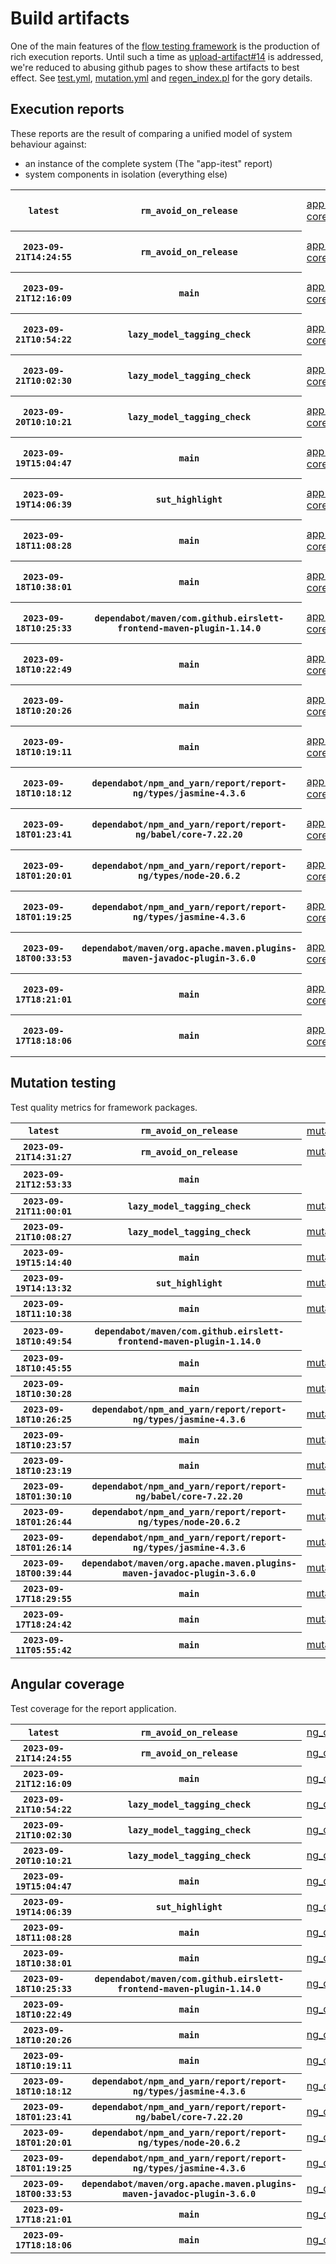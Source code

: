 # Build artifacts

One of the main features of the [flow testing framework](https://github.com/Mastercard/flow) is the production of rich execution reports.
Until such a time as [upload-artifact#14](https://github.com/actions/upload-artifact/issues/14) is addressed, we're reduced to abusing github pages to show these artifacts to best effect.
See [test.yml](https://github.com/Mastercard/flow/blob/main/.github/workflows/test.yml), [mutation.yml](https://github.com/Mastercard/flow/blob/main/.github/workflows/mutation.yml) and [regen_index.pl](https://github.com/Mastercard/flow/blob/pages/regen_index.pl) for the gory details.

## Execution reports

These reports are the result of comparing a unified model of system behaviour against:
 * an instance of the complete system (The "app-itest" report)
 * system components in isolation (everything else)

<!-- start:execution -->
<table>
	<tbody>
		<tr> <th><code>latest</code></th>
			 <th><code>rm_avoid_on_release</code></th>
			<td><a href="execution/latest/example/app-core/target/mctf/latest/index.html">app-core</a></td>
			<td><a href="execution/latest/example/app-histogram/target/mctf/latest/index.html">app-histogram</a></td>
			<td><a href="execution/latest/example/app-itest/target/mctf/latest/index.html">app-itest</a></td>
			<td><a href="execution/latest/example/app-queue/target/mctf/latest/index.html">app-queue</a></td>
			<td><a href="execution/latest/example/app-store/target/mctf/latest/index.html">app-store</a></td>
			<td><a href="execution/latest/example/app-ui/target/mctf/latest/index.html">app-ui</a></td>
			<td><a href="execution/latest/example/app-web-ui/target/mctf/latest/index.html">app-web-ui</a></td>
		</tr>
		<tr> <th><code>2023-09-21T14:24:55</code></th>
			 <th><code>rm_avoid_on_release</code></th>
			<td><a href="execution/1695306295/example/app-core/target/mctf/latest/index.html">app-core</a></td>
			<td><a href="execution/1695306295/example/app-histogram/target/mctf/latest/index.html">app-histogram</a></td>
			<td><a href="execution/1695306295/example/app-itest/target/mctf/latest/index.html">app-itest</a></td>
			<td><a href="execution/1695306295/example/app-queue/target/mctf/latest/index.html">app-queue</a></td>
			<td><a href="execution/1695306295/example/app-store/target/mctf/latest/index.html">app-store</a></td>
			<td><a href="execution/1695306295/example/app-ui/target/mctf/latest/index.html">app-ui</a></td>
			<td><a href="execution/1695306295/example/app-web-ui/target/mctf/latest/index.html">app-web-ui</a></td>
		</tr>
		<tr> <th><code>2023-09-21T12:16:09</code></th>
			 <th><code>main</code></th>
			<td><a href="execution/1695298569/example/app-core/target/mctf/latest/index.html">app-core</a></td>
			<td><a href="execution/1695298569/example/app-histogram/target/mctf/latest/index.html">app-histogram</a></td>
			<td><a href="execution/1695298569/example/app-itest/target/mctf/latest/index.html">app-itest</a></td>
			<td><a href="execution/1695298569/example/app-queue/target/mctf/latest/index.html">app-queue</a></td>
			<td><a href="execution/1695298569/example/app-store/target/mctf/latest/index.html">app-store</a></td>
			<td><a href="execution/1695298569/example/app-ui/target/mctf/latest/index.html">app-ui</a></td>
			<td><a href="execution/1695298569/example/app-web-ui/target/mctf/latest/index.html">app-web-ui</a></td>
		</tr>
		<tr> <th><code>2023-09-21T10:54:22</code></th>
			 <th><code>lazy_model_tagging_check</code></th>
			<td><a href="execution/1695293662/example/app-core/target/mctf/latest/index.html">app-core</a></td>
			<td><a href="execution/1695293662/example/app-histogram/target/mctf/latest/index.html">app-histogram</a></td>
			<td><a href="execution/1695293662/example/app-itest/target/mctf/latest/index.html">app-itest</a></td>
			<td><a href="execution/1695293662/example/app-queue/target/mctf/latest/index.html">app-queue</a></td>
			<td><a href="execution/1695293662/example/app-store/target/mctf/latest/index.html">app-store</a></td>
			<td><a href="execution/1695293662/example/app-ui/target/mctf/latest/index.html">app-ui</a></td>
			<td><a href="execution/1695293662/example/app-web-ui/target/mctf/latest/index.html">app-web-ui</a></td>
		</tr>
		<tr> <th><code>2023-09-21T10:02:30</code></th>
			 <th><code>lazy_model_tagging_check</code></th>
			<td><a href="execution/1695290550/example/app-core/target/mctf/latest/index.html">app-core</a></td>
			<td><a href="execution/1695290550/example/app-histogram/target/mctf/latest/index.html">app-histogram</a></td>
			<td><a href="execution/1695290550/example/app-itest/target/mctf/latest/index.html">app-itest</a></td>
			<td><a href="execution/1695290550/example/app-queue/target/mctf/latest/index.html">app-queue</a></td>
			<td><a href="execution/1695290550/example/app-store/target/mctf/latest/index.html">app-store</a></td>
			<td><a href="execution/1695290550/example/app-ui/target/mctf/latest/index.html">app-ui</a></td>
			<td><a href="execution/1695290550/example/app-web-ui/target/mctf/latest/index.html">app-web-ui</a></td>
		</tr>
		<tr> <th><code>2023-09-20T10:10:21</code></th>
			 <th><code>lazy_model_tagging_check</code></th>
			<td><a href="execution/1695204621/example/app-core/target/mctf/latest/index.html">app-core</a></td>
			<td><a href="execution/1695204621/example/app-histogram/target/mctf/latest/index.html">app-histogram</a></td>
			<td><a href="execution/1695204621/example/app-itest/target/mctf/latest/index.html">app-itest</a></td>
			<td><a href="execution/1695204621/example/app-queue/target/mctf/latest/index.html">app-queue</a></td>
			<td><a href="execution/1695204621/example/app-store/target/mctf/latest/index.html">app-store</a></td>
			<td><a href="execution/1695204621/example/app-ui/target/mctf/latest/index.html">app-ui</a></td>
			<td><a href="execution/1695204621/example/app-web-ui/target/mctf/latest/index.html">app-web-ui</a></td>
		</tr>
		<tr> <th><code>2023-09-19T15:04:47</code></th>
			 <th><code>main</code></th>
			<td><a href="execution/1695135887/example/app-core/target/mctf/latest/index.html">app-core</a></td>
			<td><a href="execution/1695135887/example/app-histogram/target/mctf/latest/index.html">app-histogram</a></td>
			<td><a href="execution/1695135887/example/app-itest/target/mctf/latest/index.html">app-itest</a></td>
			<td><a href="execution/1695135887/example/app-queue/target/mctf/latest/index.html">app-queue</a></td>
			<td><a href="execution/1695135887/example/app-store/target/mctf/latest/index.html">app-store</a></td>
			<td><a href="execution/1695135887/example/app-ui/target/mctf/latest/index.html">app-ui</a></td>
			<td><a href="execution/1695135887/example/app-web-ui/target/mctf/latest/index.html">app-web-ui</a></td>
		</tr>
		<tr> <th><code>2023-09-19T14:06:39</code></th>
			 <th><code>sut_highlight</code></th>
			<td><a href="execution/1695132399/example/app-core/target/mctf/latest/index.html">app-core</a></td>
			<td><a href="execution/1695132399/example/app-histogram/target/mctf/latest/index.html">app-histogram</a></td>
			<td><a href="execution/1695132399/example/app-itest/target/mctf/latest/index.html">app-itest</a></td>
			<td><a href="execution/1695132399/example/app-queue/target/mctf/latest/index.html">app-queue</a></td>
			<td><a href="execution/1695132399/example/app-store/target/mctf/latest/index.html">app-store</a></td>
			<td><a href="execution/1695132399/example/app-ui/target/mctf/latest/index.html">app-ui</a></td>
			<td><a href="execution/1695132399/example/app-web-ui/target/mctf/latest/index.html">app-web-ui</a></td>
		</tr>
		<tr> <th><code>2023-09-18T11:08:28</code></th>
			 <th><code>main</code></th>
			<td><a href="execution/1695035308/example/app-core/target/mctf/latest/index.html">app-core</a></td>
			<td><a href="execution/1695035308/example/app-histogram/target/mctf/latest/index.html">app-histogram</a></td>
			<td><a href="execution/1695035308/example/app-itest/target/mctf/latest/index.html">app-itest</a></td>
			<td><a href="execution/1695035308/example/app-queue/target/mctf/latest/index.html">app-queue</a></td>
			<td><a href="execution/1695035308/example/app-store/target/mctf/latest/index.html">app-store</a></td>
			<td><a href="execution/1695035308/example/app-ui/target/mctf/latest/index.html">app-ui</a></td>
			<td><a href="execution/1695035308/example/app-web-ui/target/mctf/latest/index.html">app-web-ui</a></td>
		</tr>
		<tr> <th><code>2023-09-18T10:38:01</code></th>
			 <th><code>main</code></th>
			<td><a href="execution/1695033481/example/app-core/target/mctf/latest/index.html">app-core</a></td>
			<td><a href="execution/1695033481/example/app-histogram/target/mctf/latest/index.html">app-histogram</a></td>
			<td><a href="execution/1695033481/example/app-itest/target/mctf/latest/index.html">app-itest</a></td>
			<td><a href="execution/1695033481/example/app-queue/target/mctf/latest/index.html">app-queue</a></td>
			<td><a href="execution/1695033481/example/app-store/target/mctf/latest/index.html">app-store</a></td>
			<td><a href="execution/1695033481/example/app-ui/target/mctf/latest/index.html">app-ui</a></td>
			<td><a href="execution/1695033481/example/app-web-ui/target/mctf/latest/index.html">app-web-ui</a></td>
		</tr>
		<tr> <th><code>2023-09-18T10:25:33</code></th>
			 <th><code>dependabot/maven/com.github.eirslett-frontend-maven-plugin-1.14.0</code></th>
			<td><a href="execution/1695032733/example/app-core/target/mctf/latest/index.html">app-core</a></td>
			<td><a href="execution/1695032733/example/app-histogram/target/mctf/latest/index.html">app-histogram</a></td>
			<td><a href="execution/1695032733/example/app-itest/target/mctf/latest/index.html">app-itest</a></td>
			<td><a href="execution/1695032733/example/app-queue/target/mctf/latest/index.html">app-queue</a></td>
			<td><a href="execution/1695032733/example/app-store/target/mctf/latest/index.html">app-store</a></td>
			<td><a href="execution/1695032733/example/app-ui/target/mctf/latest/index.html">app-ui</a></td>
			<td><a href="execution/1695032733/example/app-web-ui/target/mctf/latest/index.html">app-web-ui</a></td>
		</tr>
		<tr> <th><code>2023-09-18T10:22:49</code></th>
			 <th><code>main</code></th>
			<td><a href="execution/1695032569/example/app-core/target/mctf/latest/index.html">app-core</a></td>
			<td><a href="execution/1695032569/example/app-histogram/target/mctf/latest/index.html">app-histogram</a></td>
			<td><a href="execution/1695032569/example/app-itest/target/mctf/latest/index.html">app-itest</a></td>
			<td><a href="execution/1695032569/example/app-queue/target/mctf/latest/index.html">app-queue</a></td>
			<td><a href="execution/1695032569/example/app-store/target/mctf/latest/index.html">app-store</a></td>
			<td><a href="execution/1695032569/example/app-ui/target/mctf/latest/index.html">app-ui</a></td>
			<td><a href="execution/1695032569/example/app-web-ui/target/mctf/latest/index.html">app-web-ui</a></td>
		</tr>
		<tr> <th><code>2023-09-18T10:20:26</code></th>
			 <th><code>main</code></th>
			<td><a href="execution/1695032426/example/app-core/target/mctf/latest/index.html">app-core</a></td>
			<td><a href="execution/1695032426/example/app-histogram/target/mctf/latest/index.html">app-histogram</a></td>
			<td><a href="execution/1695032426/example/app-itest/target/mctf/latest/index.html">app-itest</a></td>
			<td><a href="execution/1695032426/example/app-queue/target/mctf/latest/index.html">app-queue</a></td>
			<td><a href="execution/1695032426/example/app-store/target/mctf/latest/index.html">app-store</a></td>
			<td><a href="execution/1695032426/example/app-ui/target/mctf/latest/index.html">app-ui</a></td>
			<td><a href="execution/1695032426/example/app-web-ui/target/mctf/latest/index.html">app-web-ui</a></td>
		</tr>
		<tr> <th><code>2023-09-18T10:19:11</code></th>
			 <th><code>main</code></th>
			<td><a href="execution/1695032351/example/app-core/target/mctf/latest/index.html">app-core</a></td>
			<td><a href="execution/1695032351/example/app-histogram/target/mctf/latest/index.html">app-histogram</a></td>
			<td><a href="execution/1695032351/example/app-itest/target/mctf/latest/index.html">app-itest</a></td>
			<td><a href="execution/1695032351/example/app-queue/target/mctf/latest/index.html">app-queue</a></td>
			<td><a href="execution/1695032351/example/app-store/target/mctf/latest/index.html">app-store</a></td>
			<td><a href="execution/1695032351/example/app-ui/target/mctf/latest/index.html">app-ui</a></td>
			<td><a href="execution/1695032351/example/app-web-ui/target/mctf/latest/index.html">app-web-ui</a></td>
		</tr>
		<tr> <th><code>2023-09-18T10:18:12</code></th>
			 <th><code>dependabot/npm_and_yarn/report/report-ng/types/jasmine-4.3.6</code></th>
			<td><a href="execution/1695032292/example/app-core/target/mctf/latest/index.html">app-core</a></td>
			<td><a href="execution/1695032292/example/app-histogram/target/mctf/latest/index.html">app-histogram</a></td>
			<td><a href="execution/1695032292/example/app-itest/target/mctf/latest/index.html">app-itest</a></td>
			<td><a href="execution/1695032292/example/app-queue/target/mctf/latest/index.html">app-queue</a></td>
			<td><a href="execution/1695032292/example/app-store/target/mctf/latest/index.html">app-store</a></td>
			<td><a href="execution/1695032292/example/app-ui/target/mctf/latest/index.html">app-ui</a></td>
			<td><a href="execution/1695032292/example/app-web-ui/target/mctf/latest/index.html">app-web-ui</a></td>
		</tr>
		<tr> <th><code>2023-09-18T01:23:41</code></th>
			 <th><code>dependabot/npm_and_yarn/report/report-ng/babel/core-7.22.20</code></th>
			<td><a href="execution/1695000221/example/app-core/target/mctf/latest/index.html">app-core</a></td>
			<td><a href="execution/1695000221/example/app-histogram/target/mctf/latest/index.html">app-histogram</a></td>
			<td><a href="execution/1695000221/example/app-itest/target/mctf/latest/index.html">app-itest</a></td>
			<td><a href="execution/1695000221/example/app-queue/target/mctf/latest/index.html">app-queue</a></td>
			<td><a href="execution/1695000221/example/app-store/target/mctf/latest/index.html">app-store</a></td>
			<td><a href="execution/1695000221/example/app-ui/target/mctf/latest/index.html">app-ui</a></td>
			<td><a href="execution/1695000221/example/app-web-ui/target/mctf/latest/index.html">app-web-ui</a></td>
		</tr>
		<tr> <th><code>2023-09-18T01:20:01</code></th>
			 <th><code>dependabot/npm_and_yarn/report/report-ng/types/node-20.6.2</code></th>
			<td><a href="execution/1695000001/example/app-core/target/mctf/latest/index.html">app-core</a></td>
			<td><a href="execution/1695000001/example/app-histogram/target/mctf/latest/index.html">app-histogram</a></td>
			<td><a href="execution/1695000001/example/app-itest/target/mctf/latest/index.html">app-itest</a></td>
			<td><a href="execution/1695000001/example/app-queue/target/mctf/latest/index.html">app-queue</a></td>
			<td><a href="execution/1695000001/example/app-store/target/mctf/latest/index.html">app-store</a></td>
			<td><a href="execution/1695000001/example/app-ui/target/mctf/latest/index.html">app-ui</a></td>
			<td><a href="execution/1695000001/example/app-web-ui/target/mctf/latest/index.html">app-web-ui</a></td>
		</tr>
		<tr> <th><code>2023-09-18T01:19:25</code></th>
			 <th><code>dependabot/npm_and_yarn/report/report-ng/types/jasmine-4.3.6</code></th>
			<td><a href="execution/1694999965/example/app-core/target/mctf/latest/index.html">app-core</a></td>
			<td><a href="execution/1694999965/example/app-histogram/target/mctf/latest/index.html">app-histogram</a></td>
			<td><a href="execution/1694999965/example/app-itest/target/mctf/latest/index.html">app-itest</a></td>
			<td><a href="execution/1694999965/example/app-queue/target/mctf/latest/index.html">app-queue</a></td>
			<td><a href="execution/1694999965/example/app-store/target/mctf/latest/index.html">app-store</a></td>
			<td><a href="execution/1694999965/example/app-ui/target/mctf/latest/index.html">app-ui</a></td>
			<td><a href="execution/1694999965/example/app-web-ui/target/mctf/latest/index.html">app-web-ui</a></td>
		</tr>
		<tr> <th><code>2023-09-18T00:33:53</code></th>
			 <th><code>dependabot/maven/org.apache.maven.plugins-maven-javadoc-plugin-3.6.0</code></th>
			<td><a href="execution/1694997233/example/app-core/target/mctf/latest/index.html">app-core</a></td>
			<td><a href="execution/1694997233/example/app-histogram/target/mctf/latest/index.html">app-histogram</a></td>
			<td><a href="execution/1694997233/example/app-itest/target/mctf/latest/index.html">app-itest</a></td>
			<td><a href="execution/1694997233/example/app-queue/target/mctf/latest/index.html">app-queue</a></td>
			<td><a href="execution/1694997233/example/app-store/target/mctf/latest/index.html">app-store</a></td>
			<td><a href="execution/1694997233/example/app-ui/target/mctf/latest/index.html">app-ui</a></td>
			<td><a href="execution/1694997233/example/app-web-ui/target/mctf/latest/index.html">app-web-ui</a></td>
		</tr>
		<tr> <th><code>2023-09-17T18:21:01</code></th>
			 <th><code>main</code></th>
			<td><a href="execution/1694974861/example/app-core/target/mctf/latest/index.html">app-core</a></td>
			<td><a href="execution/1694974861/example/app-histogram/target/mctf/latest/index.html">app-histogram</a></td>
			<td><a href="execution/1694974861/example/app-itest/target/mctf/latest/index.html">app-itest</a></td>
			<td><a href="execution/1694974861/example/app-queue/target/mctf/latest/index.html">app-queue</a></td>
			<td><a href="execution/1694974861/example/app-store/target/mctf/latest/index.html">app-store</a></td>
			<td><a href="execution/1694974861/example/app-ui/target/mctf/latest/index.html">app-ui</a></td>
			<td><a href="execution/1694974861/example/app-web-ui/target/mctf/latest/index.html">app-web-ui</a></td>
		</tr>
		<tr> <th><code>2023-09-17T18:18:06</code></th>
			 <th><code>main</code></th>
			<td><a href="execution/1694974686/example/app-core/target/mctf/latest/index.html">app-core</a></td>
			<td><a href="execution/1694974686/example/app-histogram/target/mctf/latest/index.html">app-histogram</a></td>
			<td><a href="execution/1694974686/example/app-itest/target/mctf/latest/index.html">app-itest</a></td>
			<td><a href="execution/1694974686/example/app-queue/target/mctf/latest/index.html">app-queue</a></td>
			<td><a href="execution/1694974686/example/app-store/target/mctf/latest/index.html">app-store</a></td>
			<td><a href="execution/1694974686/example/app-ui/target/mctf/latest/index.html">app-ui</a></td>
			<td><a href="execution/1694974686/example/app-web-ui/target/mctf/latest/index.html">app-web-ui</a></td>
		</tr>
	</tbody>
</table>
<!-- end:execution -->

## Mutation testing

Test quality metrics for framework packages.

<!-- start:mutation -->
<table>
	<tbody>
		<tr> <th><code>latest</code></th>
			 <th><code>rm_avoid_on_release</code></th>
			<td><a href="mutation/latest/mutation_report/index.html">mutation</a></td>
			<td></td>
			<td></td>
			<td></td>
			<td></td>
			<td></td>
			<td></td>
			<td></td>
			<td></td>
			<td></td>
			<td></td>
			<td></td>
			<td></td>
			<td></td>
		</tr>
		<tr> <th><code>2023-09-21T14:31:27</code></th>
			 <th><code>rm_avoid_on_release</code></th>
			<td><a href="mutation/1695306687/mutation_report/index.html">mutation</a></td>
			<td></td>
			<td></td>
			<td></td>
			<td></td>
			<td></td>
			<td></td>
			<td></td>
			<td></td>
			<td></td>
			<td></td>
			<td></td>
			<td></td>
			<td></td>
		</tr>
		<tr> <th><code>2023-09-21T12:53:33</code></th>
			 <th><code>main</code></th>
			<td></td>
			<td><a href="mutation/1695300813/mutation_report/index.html">mutation_report</a></td>
			<td><a href="mutation/1695300813/project_mutation_reports/api/target/pit-reports/index.html">project_mutation_reports/api/target/pit-reports</a></td>
			<td><a href="mutation/1695300813/project_mutation_reports/builder/target/pit-reports/index.html">project_mutation_reports/builder/target/pit-reports</a></td>
			<td><a href="mutation/1695300813/project_mutation_reports/message/message-core/target/pit-reports/index.html">project_mutation_reports/message/message-core/target/pit-reports</a></td>
			<td><a href="mutation/1695300813/project_mutation_reports/message/message-http/target/pit-reports/index.html">project_mutation_reports/message/message-http/target/pit-reports</a></td>
			<td><a href="mutation/1695300813/project_mutation_reports/message/message-json/target/pit-reports/index.html">project_mutation_reports/message/message-json/target/pit-reports</a></td>
			<td><a href="mutation/1695300813/project_mutation_reports/message/message-sql/target/pit-reports/index.html">project_mutation_reports/message/message-sql/target/pit-reports</a></td>
			<td><a href="mutation/1695300813/project_mutation_reports/message/message-text/target/pit-reports/index.html">project_mutation_reports/message/message-text/target/pit-reports</a></td>
			<td><a href="mutation/1695300813/project_mutation_reports/message/message-web/target/pit-reports/index.html">project_mutation_reports/message/message-web/target/pit-reports</a></td>
			<td><a href="mutation/1695300813/project_mutation_reports/message/message-xml/target/pit-reports/index.html">project_mutation_reports/message/message-xml/target/pit-reports</a></td>
			<td><a href="mutation/1695300813/project_mutation_reports/model/target/pit-reports/index.html">project_mutation_reports/model/target/pit-reports</a></td>
			<td><a href="mutation/1695300813/project_mutation_reports/validation/validation-core/target/pit-reports/index.html">project_mutation_reports/validation/validation-core/target/pit-reports</a></td>
			<td><a href="mutation/1695300813/project_mutation_reports/validation/validation-junit5/target/pit-reports/index.html">project_mutation_reports/validation/validation-junit5/target/pit-reports</a></td>
		</tr>
		<tr> <th><code>2023-09-21T11:00:01</code></th>
			 <th><code>lazy_model_tagging_check</code></th>
			<td><a href="mutation/1695294001/mutation_report/index.html">mutation</a></td>
			<td></td>
			<td></td>
			<td></td>
			<td></td>
			<td></td>
			<td></td>
			<td></td>
			<td></td>
			<td></td>
			<td></td>
			<td></td>
			<td></td>
			<td></td>
		</tr>
		<tr> <th><code>2023-09-21T10:08:27</code></th>
			 <th><code>lazy_model_tagging_check</code></th>
			<td><a href="mutation/1695290907/mutation_report/index.html">mutation</a></td>
			<td></td>
			<td></td>
			<td></td>
			<td></td>
			<td></td>
			<td></td>
			<td></td>
			<td></td>
			<td></td>
			<td></td>
			<td></td>
			<td></td>
			<td></td>
		</tr>
		<tr> <th><code>2023-09-19T15:14:40</code></th>
			 <th><code>main</code></th>
			<td><a href="mutation/1695136480/mutation_report/index.html">mutation</a></td>
			<td></td>
			<td></td>
			<td></td>
			<td></td>
			<td></td>
			<td></td>
			<td></td>
			<td></td>
			<td></td>
			<td></td>
			<td></td>
			<td></td>
			<td></td>
		</tr>
		<tr> <th><code>2023-09-19T14:13:32</code></th>
			 <th><code>sut_highlight</code></th>
			<td><a href="mutation/1695132812/mutation_report/index.html">mutation</a></td>
			<td></td>
			<td></td>
			<td></td>
			<td></td>
			<td></td>
			<td></td>
			<td></td>
			<td></td>
			<td></td>
			<td></td>
			<td></td>
			<td></td>
			<td></td>
		</tr>
		<tr> <th><code>2023-09-18T11:10:38</code></th>
			 <th><code>main</code></th>
			<td><a href="mutation/1695035438/mutation_report/index.html">mutation</a></td>
			<td></td>
			<td></td>
			<td></td>
			<td></td>
			<td></td>
			<td></td>
			<td></td>
			<td></td>
			<td></td>
			<td></td>
			<td></td>
			<td></td>
			<td></td>
		</tr>
		<tr> <th><code>2023-09-18T10:49:54</code></th>
			 <th><code>dependabot/maven/com.github.eirslett-frontend-maven-plugin-1.14.0</code></th>
			<td></td>
			<td><a href="mutation/1695034194/mutation_report/index.html">mutation_report</a></td>
			<td><a href="mutation/1695034194/project_mutation_reports/api/target/pit-reports/index.html">project_mutation_reports/api/target/pit-reports</a></td>
			<td></td>
			<td><a href="mutation/1695034194/project_mutation_reports/message/message-core/target/pit-reports/index.html">project_mutation_reports/message/message-core/target/pit-reports</a></td>
			<td><a href="mutation/1695034194/project_mutation_reports/message/message-http/target/pit-reports/index.html">project_mutation_reports/message/message-http/target/pit-reports</a></td>
			<td><a href="mutation/1695034194/project_mutation_reports/message/message-json/target/pit-reports/index.html">project_mutation_reports/message/message-json/target/pit-reports</a></td>
			<td><a href="mutation/1695034194/project_mutation_reports/message/message-sql/target/pit-reports/index.html">project_mutation_reports/message/message-sql/target/pit-reports</a></td>
			<td><a href="mutation/1695034194/project_mutation_reports/message/message-text/target/pit-reports/index.html">project_mutation_reports/message/message-text/target/pit-reports</a></td>
			<td></td>
			<td></td>
			<td></td>
			<td></td>
			<td></td>
		</tr>
		<tr> <th><code>2023-09-18T10:45:55</code></th>
			 <th><code>main</code></th>
			<td><a href="mutation/1695033955/mutation_report/index.html">mutation</a></td>
			<td></td>
			<td></td>
			<td></td>
			<td></td>
			<td></td>
			<td></td>
			<td></td>
			<td></td>
			<td></td>
			<td></td>
			<td></td>
			<td></td>
			<td></td>
		</tr>
		<tr> <th><code>2023-09-18T10:30:28</code></th>
			 <th><code>main</code></th>
			<td><a href="mutation/1695033028/mutation_report/index.html">mutation</a></td>
			<td></td>
			<td></td>
			<td></td>
			<td></td>
			<td></td>
			<td></td>
			<td></td>
			<td></td>
			<td></td>
			<td></td>
			<td></td>
			<td></td>
			<td></td>
		</tr>
		<tr> <th><code>2023-09-18T10:26:25</code></th>
			 <th><code>dependabot/npm_and_yarn/report/report-ng/types/jasmine-4.3.6</code></th>
			<td><a href="mutation/1695032785/mutation_report/index.html">mutation</a></td>
			<td></td>
			<td></td>
			<td></td>
			<td></td>
			<td></td>
			<td></td>
			<td></td>
			<td></td>
			<td></td>
			<td></td>
			<td></td>
			<td></td>
			<td></td>
		</tr>
		<tr> <th><code>2023-09-18T10:23:57</code></th>
			 <th><code>main</code></th>
			<td><a href="mutation/1695032637/mutation_report/index.html">mutation</a></td>
			<td></td>
			<td></td>
			<td></td>
			<td></td>
			<td></td>
			<td></td>
			<td></td>
			<td></td>
			<td></td>
			<td></td>
			<td></td>
			<td></td>
			<td></td>
		</tr>
		<tr> <th><code>2023-09-18T10:23:19</code></th>
			 <th><code>main</code></th>
			<td><a href="mutation/1695032599/mutation_report/index.html">mutation</a></td>
			<td></td>
			<td></td>
			<td></td>
			<td></td>
			<td></td>
			<td></td>
			<td></td>
			<td></td>
			<td></td>
			<td></td>
			<td></td>
			<td></td>
			<td></td>
		</tr>
		<tr> <th><code>2023-09-18T01:30:10</code></th>
			 <th><code>dependabot/npm_and_yarn/report/report-ng/babel/core-7.22.20</code></th>
			<td><a href="mutation/1695000610/mutation_report/index.html">mutation</a></td>
			<td></td>
			<td></td>
			<td></td>
			<td></td>
			<td></td>
			<td></td>
			<td></td>
			<td></td>
			<td></td>
			<td></td>
			<td></td>
			<td></td>
			<td></td>
		</tr>
		<tr> <th><code>2023-09-18T01:26:44</code></th>
			 <th><code>dependabot/npm_and_yarn/report/report-ng/types/node-20.6.2</code></th>
			<td><a href="mutation/1695000404/mutation_report/index.html">mutation</a></td>
			<td></td>
			<td></td>
			<td></td>
			<td></td>
			<td></td>
			<td></td>
			<td></td>
			<td></td>
			<td></td>
			<td></td>
			<td></td>
			<td></td>
			<td></td>
		</tr>
		<tr> <th><code>2023-09-18T01:26:14</code></th>
			 <th><code>dependabot/npm_and_yarn/report/report-ng/types/jasmine-4.3.6</code></th>
			<td><a href="mutation/1695000374/mutation_report/index.html">mutation</a></td>
			<td></td>
			<td></td>
			<td></td>
			<td></td>
			<td></td>
			<td></td>
			<td></td>
			<td></td>
			<td></td>
			<td></td>
			<td></td>
			<td></td>
			<td></td>
		</tr>
		<tr> <th><code>2023-09-18T00:39:44</code></th>
			 <th><code>dependabot/maven/org.apache.maven.plugins-maven-javadoc-plugin-3.6.0</code></th>
			<td><a href="mutation/1694997584/mutation_report/index.html">mutation</a></td>
			<td></td>
			<td></td>
			<td></td>
			<td></td>
			<td></td>
			<td></td>
			<td></td>
			<td></td>
			<td></td>
			<td></td>
			<td></td>
			<td></td>
			<td></td>
		</tr>
		<tr> <th><code>2023-09-17T18:29:55</code></th>
			 <th><code>main</code></th>
			<td><a href="mutation/1694975395/mutation_report/index.html">mutation</a></td>
			<td></td>
			<td></td>
			<td></td>
			<td></td>
			<td></td>
			<td></td>
			<td></td>
			<td></td>
			<td></td>
			<td></td>
			<td></td>
			<td></td>
			<td></td>
		</tr>
		<tr> <th><code>2023-09-17T18:24:42</code></th>
			 <th><code>main</code></th>
			<td><a href="mutation/1694975082/mutation_report/index.html">mutation</a></td>
			<td></td>
			<td></td>
			<td></td>
			<td></td>
			<td></td>
			<td></td>
			<td></td>
			<td></td>
			<td></td>
			<td></td>
			<td></td>
			<td></td>
			<td></td>
		</tr>
		<tr> <th><code>2023-09-11T05:55:42</code></th>
			 <th><code>main</code></th>
			<td><a href="mutation/1694411742/mutation_report/index.html">mutation</a></td>
			<td></td>
			<td></td>
			<td></td>
			<td></td>
			<td></td>
			<td></td>
			<td></td>
			<td></td>
			<td></td>
			<td></td>
			<td></td>
			<td></td>
			<td></td>
		</tr>
	</tbody>
</table>
<!-- end:mutation -->

## Angular coverage

Test coverage for the report application.

<!-- start:ng_coverage -->
<table>
	<tbody>
		<tr> <th><code>latest</code></th>
			 <th><code>rm_avoid_on_release</code></th>
			<td><a href="ng_coverage/latest/report/index.html">ng_coverage</a></td>
		</tr>
		<tr> <th><code>2023-09-21T14:24:55</code></th>
			 <th><code>rm_avoid_on_release</code></th>
			<td><a href="ng_coverage/1695306295/report/index.html">ng_coverage</a></td>
		</tr>
		<tr> <th><code>2023-09-21T12:16:09</code></th>
			 <th><code>main</code></th>
			<td><a href="ng_coverage/1695298569/report/index.html">ng_coverage</a></td>
		</tr>
		<tr> <th><code>2023-09-21T10:54:22</code></th>
			 <th><code>lazy_model_tagging_check</code></th>
			<td><a href="ng_coverage/1695293662/report/index.html">ng_coverage</a></td>
		</tr>
		<tr> <th><code>2023-09-21T10:02:30</code></th>
			 <th><code>lazy_model_tagging_check</code></th>
			<td><a href="ng_coverage/1695290550/report/index.html">ng_coverage</a></td>
		</tr>
		<tr> <th><code>2023-09-20T10:10:21</code></th>
			 <th><code>lazy_model_tagging_check</code></th>
			<td><a href="ng_coverage/1695204621/report/index.html">ng_coverage</a></td>
		</tr>
		<tr> <th><code>2023-09-19T15:04:47</code></th>
			 <th><code>main</code></th>
			<td><a href="ng_coverage/1695135887/report/index.html">ng_coverage</a></td>
		</tr>
		<tr> <th><code>2023-09-19T14:06:39</code></th>
			 <th><code>sut_highlight</code></th>
			<td><a href="ng_coverage/1695132399/report/index.html">ng_coverage</a></td>
		</tr>
		<tr> <th><code>2023-09-18T11:08:28</code></th>
			 <th><code>main</code></th>
			<td><a href="ng_coverage/1695035308/report/index.html">ng_coverage</a></td>
		</tr>
		<tr> <th><code>2023-09-18T10:38:01</code></th>
			 <th><code>main</code></th>
			<td><a href="ng_coverage/1695033481/report/index.html">ng_coverage</a></td>
		</tr>
		<tr> <th><code>2023-09-18T10:25:33</code></th>
			 <th><code>dependabot/maven/com.github.eirslett-frontend-maven-plugin-1.14.0</code></th>
			<td><a href="ng_coverage/1695032733/report/index.html">ng_coverage</a></td>
		</tr>
		<tr> <th><code>2023-09-18T10:22:49</code></th>
			 <th><code>main</code></th>
			<td><a href="ng_coverage/1695032569/report/index.html">ng_coverage</a></td>
		</tr>
		<tr> <th><code>2023-09-18T10:20:26</code></th>
			 <th><code>main</code></th>
			<td><a href="ng_coverage/1695032426/report/index.html">ng_coverage</a></td>
		</tr>
		<tr> <th><code>2023-09-18T10:19:11</code></th>
			 <th><code>main</code></th>
			<td><a href="ng_coverage/1695032351/report/index.html">ng_coverage</a></td>
		</tr>
		<tr> <th><code>2023-09-18T10:18:12</code></th>
			 <th><code>dependabot/npm_and_yarn/report/report-ng/types/jasmine-4.3.6</code></th>
			<td><a href="ng_coverage/1695032292/report/index.html">ng_coverage</a></td>
		</tr>
		<tr> <th><code>2023-09-18T01:23:41</code></th>
			 <th><code>dependabot/npm_and_yarn/report/report-ng/babel/core-7.22.20</code></th>
			<td><a href="ng_coverage/1695000221/report/index.html">ng_coverage</a></td>
		</tr>
		<tr> <th><code>2023-09-18T01:20:01</code></th>
			 <th><code>dependabot/npm_and_yarn/report/report-ng/types/node-20.6.2</code></th>
			<td><a href="ng_coverage/1695000001/report/index.html">ng_coverage</a></td>
		</tr>
		<tr> <th><code>2023-09-18T01:19:25</code></th>
			 <th><code>dependabot/npm_and_yarn/report/report-ng/types/jasmine-4.3.6</code></th>
			<td><a href="ng_coverage/1694999965/report/index.html">ng_coverage</a></td>
		</tr>
		<tr> <th><code>2023-09-18T00:33:53</code></th>
			 <th><code>dependabot/maven/org.apache.maven.plugins-maven-javadoc-plugin-3.6.0</code></th>
			<td><a href="ng_coverage/1694997233/report/index.html">ng_coverage</a></td>
		</tr>
		<tr> <th><code>2023-09-17T18:21:01</code></th>
			 <th><code>main</code></th>
			<td><a href="ng_coverage/1694974861/report/index.html">ng_coverage</a></td>
		</tr>
		<tr> <th><code>2023-09-17T18:18:06</code></th>
			 <th><code>main</code></th>
			<td><a href="ng_coverage/1694974686/report/index.html">ng_coverage</a></td>
		</tr>
	</tbody>
</table>
<!-- end:ng_coverage -->